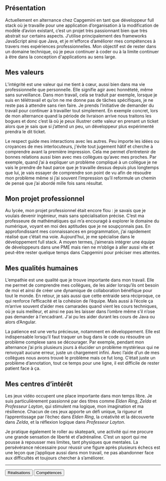 ## Présentation

Actuellement en alternance chez Capgemini en tant que développeur full stack où je travaille pour une application d’organisation à la modification de modèle d’avion existant, c’est un projet très passionnant bien que très abstrait sur certains aspects. J’utilise principalement des frameworks JavaScript ainsi que Java, et je m'efforce d’améliorer mes compétences à travers mes expériences professionnelles. Mon objectif est de rester dans un domaine technique, où je peux continuer à coder ou à la limite continuer à être dans la conception d'applications au sens large.


## Mes valeurs

L’intégrité est une valeur qui me tient à cœur, aussi bien dans ma vie professionnelle que personnelle. Elle signifie agir avec honnêteté, même sans surveillance. Dans mon travail, cela se traduit par exemple, lorsque je suis en télétravail et qu’on ne me donne pas de tâches spécifiques, je ne reste pas à attendre sans rien faire. Je prends l’initiative de demander du travail pour continuer à travailler tout simplement. En exemple concret, lors de mon alternance quand la période de livraison arrive nous traitons les bogues et donc c’est là où je peux illustrer cette valeur en prenant un ticket alors que je sais que si j’attend un peu, un développeur plus expérimenté prendra le dit ticket.

Le respect guide mes interactions avec les autres. Peu importe les idées ou croyances de mes interlocuteurs, j'évite tout jugement hâtif et cherche à comprendre avant la première impression. Cela me permet d’entretenir de bonnes relations aussi bien avec mes collègues qu’avec mes proches. Par exemple, quand j’ai à expliquer un problème compliqué à un collègue je ne vais le prendre de haut parce que je travaille dessus depuis plus longtemps que lui, je vais essayer de comprendre son point de vu afin de résoudre mon problème même si j’ai souvent l’impression qu’il reformule un chemin de pensé que j’ai abordé mille fois sans résultat.


## Mon projet professionnel

Au lycée, mon projet professionnel était encore flou : je savais que je voulais devenir ingénieur, mais sans spécialisation précise. C’est ma professeure de mathématiques qui m’a encouragé à explorer le domaine du numérique, voyant en moi des aptitudes que je ne soupçonnais pas. En approfondissant mes connaissances en programmation, j’ai rapidement réalisé que c’était ma voie. Aujourd’hui, je me spécialise dans le développement full stack. A moyen termes, j’aimerais intégrer une équipe de développeurs dans une PME mais rien ne m’oblige à aller aussi vite et peut-être rester quelque temps dans Capgemini pour préciser mes attentes.


## Mes qualités humaines

L’empathie est une qualité que je trouve importante dans mon travail. Elle me permet de comprendre mes collègues, de les aider lorsqu’ils ont besoin de moi et ainsi de créer une dynamique de collaboration bénéfique pour tout le monde. En retour, je sais aussi que cette entraide sera réciproque, ce qui renforce l’efficacité et la cohésion de l’équipe. Mais aussi à l’école ça m’arrive souvent d’aider mes camarades quand vient les cours techniques, où je suis meilleur, et ainsi ne pas les laisser dans l’ombre même s’il n’ose pas demander à l'encadrant. J'ai pu les aider durant les cours de Java ou alors d’Angular.

La patience est une vertu précieuse, notamment en développement. Elle est indispensable lorsqu’il faut traquer un bug dans le code ou résoudre un problème complexe sans se décourager. Par exemple, pendant mon alternance j’ai pris plusieurs jours à élucider un problème mystérieux qui ne renvoyait aucune erreur, juste un chargement infini. Avec l’aide d’un de mes collègues nous avons trouvé le problème mais ce fut long. C’était juste un problème d’annotation, tout ce temps pour une ligne, il est difficile de rester patient face à ça.


## Mes centres d’intérêt

Les jeux vidéo occupent une place importante dans mon temps libre. Je suis particulièrement passionné par des titres comme *Elden Ring*, *Zelda* et *Professeur Layton*, qui stimulent ma logique, mon imagination et ma résilience. Chacun de ces jeux apporte un défi unique, la rigueur et l’apprentissage par l’échec dans *Elden Ring*, la créativité et la découverte dans *Zelda*, et la réflexion logique dans *Professeur Layton*.

Je pratique également le roller au skatepark, une activité qui me procure une grande sensation de liberté et d’adrénaline. C’est un sport qui me pousse à repousser mes limites, tant physiques que mentales. La persévérance nécessaire pour réussir une figure après plusieurs échecs est une leçon que j’applique aussi dans mon travail, ne pas abandonner face aux difficultés et toujours chercher à s’améliorer.

---

<script>
  import { Button } from 'flowbite-svelte';
</script>

<Button pill href="/skills/" color="blue">Réalisations</Button>
<Button pill href="/projects/" color="blue">Compétences</Button>




